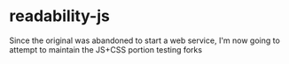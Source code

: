 # readability-js
Since the original was abandoned to start a web service, I'm now going to attempt to maintain the JS+CSS portion
testing forks
